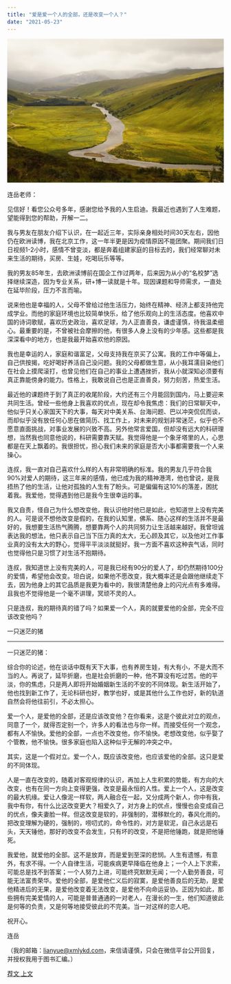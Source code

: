 ```yaml
---
title: "爱是爱一个人的全部，还是改变一个人？"
date: "2021-05-23"
---
```


![连岳文章](images/连岳文章picture-27.jpg)

  

连岳老师：

  

见信好！看您公众号多年，感谢您给予我的人生启迪。我最近也遇到了人生难题，望能得到您的帮助，开解一二。

  

我与男友在朋友介绍下认识，在一起近三年，实际亲身相处时间30天左右，因他仍在欧洲读博，我在北京工作，这一年半更是因为疫情原因不能团聚。期间我们日日视频1-2小时，感情不曾变淡，都是奔着组建家庭的目标去的，我们经常聊对未来生活的期待，买房、生娃，吃喝玩乐等等。

  

我的男友85年生，去欧洲读博前在国企工作过两年，后来因为从小的“名校梦”选择继续深造，因为专业关系，研+博一读就是十年。现因课题和导师需求，一直处在延毕阶段，压力不言而喻。

  

说来他也是幸福的人，父母不曾给过他生活压力，始终在精神、经济上都支持他完成学业。而他的家庭环境也比较简单快乐，给了他乐观向上的生活态度。他喜欢中国的诗词歌赋，喜欢历史政治，喜欢足球，为人正直善良，谦虚谨慎，待我温柔细心。最重要的是，不曾被社会摩擦的他，有很多人身上没有的少年感。这些都是我深深看中的地方，也是我最开始喜欢他的原因。

  

我也是幸运的人，家庭和谐富足，父母支持我在京买了公寓。我的工作中等偏上，自己供按揭，吃好喝好养活自己没问题。我的父母都做生意，从小我耳濡目染他们在社会上摸爬滚打，也曾见他们在自己的事业上遭遇挫折，我从小就深知必须要有真正靠能傍身的能力。性格上，我敢说自己也是正直善良，努力刻苦，热爱生活。

  

最近他的课题终于到了真正的收尾阶段，大约还有三个月能回到国内，马上要迎来共同生活。曾经一些他身上我喜欢的优点，现在却令我焦虑：我们的日常聊天中，他似乎只关心家国天下的大事，每天对中美关系、台海问题、巴以冲突侃侃而谈，而却似乎没有放任何心思在做简历、找工作上，对未来的规划非常迷茫，似乎也不愿意直面挑战，对事业发展的兴致不高。另外他常言爱国，但却没有远大的科研理想，当然我也同意他说的，科研需要靠天赋。我觉得他是一个象牙塔里的人，心思都是在天上飘着的。我很担忧，担心我们未来的家庭是否大小事都需要我一个人来操心。

  

连叔，我一直对自己喜欢什么样的人有非常明确的标准。我的男友几乎符合我90%对爱人的期待，这三年来的感情，他已成为我的精神港湾，他也曾说，是我捂热了他的生活，让他对孤独的人生有了盼头。可是偏偏有这10%的落差，困扰着我。我爱他，觉得遇到他已是我今生很幸运的事。

  

我又自责，怪自己为什么想改变他，我认识他时他已是如此，也知道世上没有完美的人。可是说不想他改变是假的，在我的认知里，佛系、随心这样的生活并不是最好的，我想要生活热气腾腾，想要靠两个人的共同努力让生活越来越好。我曾坦诚表达我的想法，他只表示自己当下压力真的太大，无心顾及其它，以及他对工作事业真的没有太大的野心，觉得平平淡淡就挺好。我一方面不喜欢这种丧气话，同时也觉得他只是习惯了对生活不抱期待。

  

连叔，我知道世上没有完美的人，可是我已经有90分的爱人了，却仍然期待100分的爱情，希望他会改变。坦白说，如果他不愿改变，我大概率还是会跟他继续走下去，因为他身上的其它品质是我更为看中的，我很清楚他身上的闪光点有多难得。且我也不觉得他是一个毫不讲理，冥顽不灵的人。

  

只是连叔，我的期待真的错了吗？如果爱一个人，真的就要爱他的全部，完全不应该改变他吗？

  

一只迷茫的猪

  

* * *

  

一只迷茫的猪：

  

综合你的论述，他在谈话中既有天下大事，也有养房生娃，有大有小，不是大而不当的人。再说了，延毕折磨，也是社会折磨的一种，他不算没有吃过苦。他的平淡，你的焦虑，只是两人即将开始婚姻新生活的不安的不同体现。新生活开始了，他也找到新工作了，无论科研也好，教学也好，或是其他什么工作也好，新的轨道自然会将他往前引，不必太担心。

  

爱一个人，是爱他的全部，还是应该改变他？在你看来，这是个彼此对立的观点，同意了一个，就得否定别一个，许多人的看法也与你一样。而接受任何一个观念，都有人不愉快。爱他的全部，一点也不改变他，你不愉快。老想改变他，似乎娶了个管教，他不愉快。很多家庭也陷入这种似乎无解的冲突之中。

  

其实，这是一个假对立。爱一个人，既应该改变他，也应该爱他的全部。这只是爱的不同体现。

  

人是一直在改变的，随着对客观规律的认识，再加上人生积累的势能，有方向的大改变，也有在同一方向上变得更强，改变是最永恒的人性。爱上一个人，这是改变的最大机缘。爱让人像泥一样软，两人融合在一起，又分成两个新人，你中有我，我中有你，有什么比这改变更大？相爱久了，对方身上的优点，慢慢也会变成自己的优点，像夫妻脸一样。但这改变是软的，非强制的，潜移默化的，春风化雨的。把改变理解为硬的，强制的，唠叨式的，命令性的，对方是软泥，自己永远是石头，天天锤他，那好的改变不会发生，只有坏的改变，不是把他锤跑，就是把他锤死。

  

我爱他，就爱他的全部。这不是放弃，而是爱到至深的悲悯。人生有遗憾，有意外，有求不得。一个人自律生活，可能疾病更早降临在他身上；一个人上下求索，可能总是找不到答案；一个人努力上进，可能终究默默无闻；一个人勤劳善良，可能无法富贵荣华。爱他的全部，是爱他仁义后的寂寞，是爱他善良后的无助，是爱他精进后的无果，是爱他改变着无法改变，是爱他不向命运妥协。正因为如此，那些拥有完美爱情的人，可能是普普通通的一对老人，在漫长的一生，他们知道彼此是何等的负责，又是何等地接受彼此的不完美。当一对这样的恋人吧。

  

祝开心。

  

连岳

  

（我的邮箱：lianyue@xmlykd.com，来信请谨慎，只会在微信平台公开回复，并授权我用于图书汇编。）

[荐文 ](http://mp.weixin.qq.com/s?__biz=MjM5NDU0Mjk2MQ==&mid=2651640230&idx=1&sn=619c3f6503448bda84dcd02fb1e56034&chksm=bd7e55b88a09dcaeb14170179c73c3e4fc86d57b45953bb713735c71e15bb4594404c80cb3ca&scene=21#wechat_redirect) [上文](http://mp.weixin.qq.com/s?__biz=MjM5NDU0Mjk2MQ==&mid=2651705610&idx=1&sn=7354758d65e5e0c2aac471180fecdff2&chksm=bd7f55148a08dc022d9a08b8182805e412e0d949488286641e5b20f7a0af954125a8c284f28d&scene=21#wechat_redirect)
